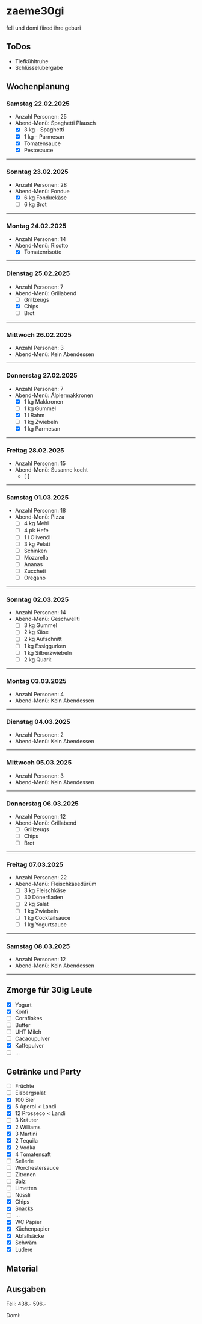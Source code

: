 # zaeme30gi
feli und domi fiired ihre geburi

## ToDos
- Tiefkühltruhe 
- Schlüsselübergabe

## Wochenplanung
### Samstag 22.02.2025
- Anzahl Personen: 25
- Abend-Menü: Spaghetti Plausch
    - [x] 3 kg - Spaghetti
    - [x] 1 kg - Parmesan
    - [x] Tomatensauce
    - [x] Pestosauce
 
---
### Sonntag 23.02.2025
- Anzahl Personen: 28
- Abend-Menü: Fondue
    - [x] 6 kg Fonduekäse
    - [ ] 6 kg Brot

---
### Montag 24.02.2025
- Anzahl Personen: 14
- Abend-Menü: Risotto
    - [x] Tomatenrisotto

---
### Dienstag 25.02.2025
- Anzahl Personen: 7
- Abend-Menü: Grillabend
    - [ ] Grillzeugs
    - [x] Chips
    - [ ] Brot

---
### Mittwoch 26.02.2025
- Anzahl Personen: 3
- Abend-Menü: Kein Abendessen

---
### Donnerstag 27.02.2025
- Anzahl Personen: 7
- Abend-Menü: Älplermakkronen
   - [x] 1 kg Makkronen
   - [ ] 1 kg Gummel
   - [x] 1 l Rahm
   - [ ] 1 kg Zwiebeln
   - [x] 1 kg Parmesan

---
### Freitag 28.02.2025
- Anzahl Personen: 15
- Abend-Menü: Susanne kocht
  - [ ]

---
### Samstag 01.03.2025
- Anzahl Personen: 18
- Abend-Menü: Pizza
  - [ ] 4 kg Mehl
  - [ ] 4 pk Hefe
  - [ ] 1 l Olivenöl
  - [ ] 3 kg Pelati
  - [ ] Schinken
  - [ ] Mozarella
  - [ ] Ananas
  - [ ] Zuccheti
  - [ ] Oregano

---
### Sonntag 02.03.2025
- Anzahl Personen: 14
- Abend-Menü: Geschwellti
  - [ ] 3 kg Gummel
  - [ ] 2 kg Käse
  - [ ] 2 kg Aufschnitt
  - [ ] 1 kg Essiggurken
  - [ ] 1 kg Silberzwiebeln
  - [ ] 2 kg Quark

---
### Montag 03.03.2025
- Anzahl Personen: 4
- Abend-Menü: Kein Abendessen

---
### Dienstag 04.03.2025
- Anzahl Personen: 2
- Abend-Menü: Kein Abendessen

---
### Mittwoch 05.03.2025
- Anzahl Personen: 3
- Abend-Menü: Kein Abendessen

---
### Donnerstag 06.03.2025
- Anzahl Personen: 12
- Abend-Menü: Grillabend
    - [ ] Grillzeugs
    - [ ] Chips
    - [ ] Brot

---
### Freitag 07.03.2025
- Anzahl Personen: 22
- Abend-Menü: Fleischkäsedürüm
  - [ ] 3 kg Fleischkäse
  - [ ] 30 Dönerfladen
  - [ ] 2 kg Salat
  - [ ] 1 kg Zwiebeln
  - [ ] 1 kg Cocktailsauce
  - [ ] 1 kg Yogurtsauce

---
### Samstag 08.03.2025
- Anzahl Personen: 12
- Abend-Menü: Kein Abendessen

---

## Zmorge für 30ig Leute
- [x] Yogurt
- [x] Konfi
- [ ] Cornflakes
- [ ] Butter
- [ ] UHT Milch
- [ ] Cacaoupulver
- [x] Kaffepulver
- [ ] ...

## Getränke und Party
- [ ] Früchte
- [ ] Eisbergsalat 
- [x] 100 Bier
- [x] 5 Aperol   < Landi
- [x] 12 Prosseco < Landi
- [ ] 3 Kräuter
- [x] 2 Williams
- [x] 3 Martini
- [x] 2 Tequila
- [x] 2 Vodka
- [x] 4 Tomatensaft
- [ ] Sellerie
- [ ] Worchestersauce
- [ ] Zitronen
- [ ] Salz
- [ ] Limetten
- [ ] Nüssli
- [x] Chips
- [x] Snacks
- [ ] ...
- [x] WC Papier 
- [x] Küchenpapier 
- [x] Abfallsäcke
- [x] Schwäm
- [x] Ludere

## Material

## Ausgaben
Feli:
438.-
596.-

Domi:

